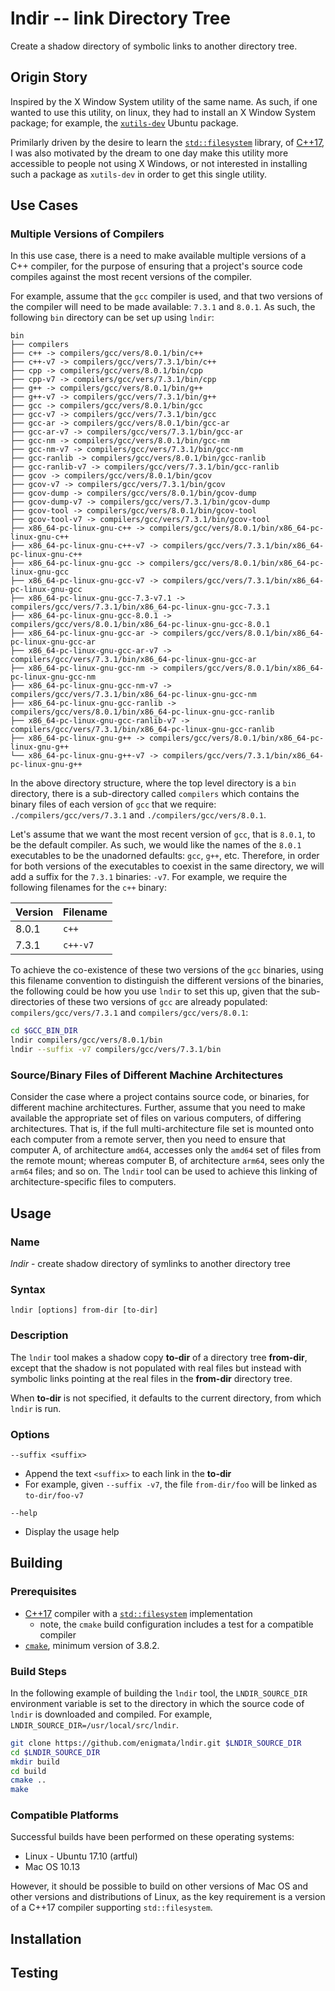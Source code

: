 # lndir -- link Directory Tree

Create a shadow directory of symbolic links to another directory tree.

## Origin Story

Inspired by the X Window System utility of the same name. As such,
if one wanted to use this utility, on linux, they had to install
an X Window System package; for example, the
[`xutils-dev`](https://packages.ubuntu.com/artful/amd64/xutils-dev/filelist)
Ubuntu package.

Primilarly driven by the desire to learn the
[`std::filesystem`](http://en.cppreference.com/w/cpp/filesystem)
library, of [C++17](https://en.wikipedia.org/wiki/C%2B%2B17), I
was also motivated by the dream to one day make this utility
more accessible to people not using X Windows, or not interested
in installing such a package as `xutils-dev` in order to get
this single utility.

## Use Cases

### Multiple Versions of Compilers

In this use case, there is a need to make available multiple versions
of a C++ compiler, for the purpose of ensuring that a project's
source code compiles against the most recent versions of the compiler.

For example, assume that the `gcc` compiler is used, and that two
versions of the compiler will need to be made available: `7.3.1` and
`8.0.1`. As such, the following `bin` directory can be set up using `lndir`:

```
bin
├── compilers
├── c++ -> compilers/gcc/vers/8.0.1/bin/c++
├── c++-v7 -> compilers/gcc/vers/7.3.1/bin/c++
├── cpp -> compilers/gcc/vers/8.0.1/bin/cpp
├── cpp-v7 -> compilers/gcc/vers/7.3.1/bin/cpp
├── g++ -> compilers/gcc/vers/8.0.1/bin/g++
├── g++-v7 -> compilers/gcc/vers/7.3.1/bin/g++
├── gcc -> compilers/gcc/vers/8.0.1/bin/gcc
├── gcc-v7 -> compilers/gcc/vers/7.3.1/bin/gcc
├── gcc-ar -> compilers/gcc/vers/8.0.1/bin/gcc-ar
├── gcc-ar-v7 -> compilers/gcc/vers/7.3.1/bin/gcc-ar
├── gcc-nm -> compilers/gcc/vers/8.0.1/bin/gcc-nm
├── gcc-nm-v7 -> compilers/gcc/vers/7.3.1/bin/gcc-nm
├── gcc-ranlib -> compilers/gcc/vers/8.0.1/bin/gcc-ranlib
├── gcc-ranlib-v7 -> compilers/gcc/vers/7.3.1/bin/gcc-ranlib
├── gcov -> compilers/gcc/vers/8.0.1/bin/gcov
├── gcov-v7 -> compilers/gcc/vers/7.3.1/bin/gcov
├── gcov-dump -> compilers/gcc/vers/8.0.1/bin/gcov-dump
├── gcov-dump-v7 -> compilers/gcc/vers/7.3.1/bin/gcov-dump
├── gcov-tool -> compilers/gcc/vers/8.0.1/bin/gcov-tool
├── gcov-tool-v7 -> compilers/gcc/vers/7.3.1/bin/gcov-tool
├── x86_64-pc-linux-gnu-c++ -> compilers/gcc/vers/8.0.1/bin/x86_64-pc-linux-gnu-c++
├── x86_64-pc-linux-gnu-c++-v7 -> compilers/gcc/vers/7.3.1/bin/x86_64-pc-linux-gnu-c++
├── x86_64-pc-linux-gnu-gcc -> compilers/gcc/vers/8.0.1/bin/x86_64-pc-linux-gnu-gcc
├── x86_64-pc-linux-gnu-gcc-v7 -> compilers/gcc/vers/7.3.1/bin/x86_64-pc-linux-gnu-gcc
├── x86_64-pc-linux-gnu-gcc-7.3-v7.1 -> compilers/gcc/vers/7.3.1/bin/x86_64-pc-linux-gnu-gcc-7.3.1
├── x86_64-pc-linux-gnu-gcc-8.0.1 -> compilers/gcc/vers/8.0.1/bin/x86_64-pc-linux-gnu-gcc-8.0.1
├── x86_64-pc-linux-gnu-gcc-ar -> compilers/gcc/vers/8.0.1/bin/x86_64-pc-linux-gnu-gcc-ar
├── x86_64-pc-linux-gnu-gcc-ar-v7 -> compilers/gcc/vers/7.3.1/bin/x86_64-pc-linux-gnu-gcc-ar
├── x86_64-pc-linux-gnu-gcc-nm -> compilers/gcc/vers/8.0.1/bin/x86_64-pc-linux-gnu-gcc-nm
├── x86_64-pc-linux-gnu-gcc-nm-v7 -> compilers/gcc/vers/7.3.1/bin/x86_64-pc-linux-gnu-gcc-nm
├── x86_64-pc-linux-gnu-gcc-ranlib -> compilers/gcc/vers/8.0.1/bin/x86_64-pc-linux-gnu-gcc-ranlib
├── x86_64-pc-linux-gnu-gcc-ranlib-v7 -> compilers/gcc/vers/7.3.1/bin/x86_64-pc-linux-gnu-gcc-ranlib
├── x86_64-pc-linux-gnu-g++ -> compilers/gcc/vers/8.0.1/bin/x86_64-pc-linux-gnu-g++
└── x86_64-pc-linux-gnu-g++-v7 -> compilers/gcc/vers/7.3.1/bin/x86_64-pc-linux-gnu-g++
```

In the above directory structure, where the top level directory is a `bin`
directory, there is a sub-directory called `compilers` which contains the
binary files of each version of `gcc` that we require:
`./compilers/gcc/vers/7.3.1` and `./compilers/gcc/vers/8.0.1`.

Let's assume that we want the most recent version of `gcc`, that is `8.0.1`,
to be the default compiler. As such, we would like the names of the `8.0.1`
executables to be the unadorned defaults:  `gcc`, `g++`, etc. Therefore,
in order for both versions of the executables to coexist in the same directory,
we will add a suffix for the `7.3.1` binaries: `-v7`. For example, we require
the following filenames for the `c++` binary:

Version | Filename
--------|---------
8.0.1   | `c++`
7.3.1   | `c++-v7`

To achieve the co-existence of these two versions of the `gcc` binaries,
using this filename convention to distinguish the different versions of
the binaries, the following could be how you use `lndir` to set this
up, given that the sub-directories of these two versions of `gcc` are
already populated:  `compilers/gcc/vers/7.3.1` and `compilers/gcc/vers/8.0.1`:

```bash
cd $GCC_BIN_DIR
lndir compilers/gcc/vers/8.0.1/bin
lndir --suffix -v7 compilers/gcc/vers/7.3.1/bin
```

### Source/Binary Files of Different Machine Architectures

Consider the case where a project contains source code, or binaries, for
different machine architectures. Further, assume that you need to make
available the appropriate set of files on various computers, of differing
architectures. That is, if the full multi-architecture file set is mounted
onto each computer from a remote server, then you need to ensure that
computer A, of architecture `amd64`, accesses only the `amd64` set of files
from the remote mount; whereas computer B, of architecture `arm64`, sees
only the `arm64` files; and so on. The `lndir` tool can be used to achieve
this linking of architecture-specific files to computers.

## Usage

### Name

_lndir_ - create shadow directory of symlinks to another directory tree

### Syntax

```
lndir [options] from-dir [to-dir]
```

### Description

The `lndir` tool makes a shadow copy **to-dir** of a directory tree
**from-dir**, except that the shadow is not populated with real files
but instead with symbolic links pointing at the real files in the
**from-dir** directory tree.

When **to-dir** is not specified, it defaults to the current directory,
from which `lndir` is run.

### Options

`--suffix <suffix>`

* Append the text `<suffix>` to each link in the **to-dir**
* For example, given `--suffix -v7`, the file `from-dir/foo` will be linked as `to-dir/foo-v7`

`--help`

* Display the usage help

## Building

### Prerequisites

* [C++17](https://en.wikipedia.org/wiki/C%2B%2B17) compiler with a [`std::filesystem`](http://en.cppreference.com/w/cpp/filesystem) implementation
    * note, the `cmake` build configuration includes a test for a compatible compiler
* [`cmake`](https://cmake.org), minimum version of 3.8.2.

### Build Steps

In the following example of building the `lndir` tool, the `LNDIR_SOURCE_DIR`
environment variable is set to the directory in which the source code of
`lndir` is downloaded and compiled. For example, `LNDIR_SOURCE_DIR=/usr/local/src/lndir`.

```bash
git clone https://github.com/enigmata/lndir.git $LNDIR_SOURCE_DIR
cd $LNDIR_SOURCE_DIR
mkdir build
cd build
cmake ..
make
```

### Compatible Platforms

Successful builds have been performed on these operating systems:

* Linux - Ubuntu 17.10 (artful)
* Mac OS 10.13

However, it should be possible to build on other versions of Mac OS and
other versions and distributions of Linux, as the key requirement is
a version of a C++17 compiler supporting `std::filesystem`.

## Installation

## Testing

